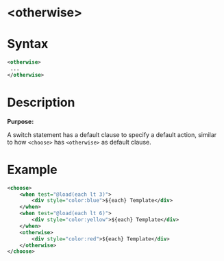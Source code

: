 # &lt;otherwise>
# Syntax
```xml
<otherwise>
 ...
</otherwise>
```

# Description
**Purpose:**

A switch statement has a default clause to specify a default action, similar to how `<choose>` has `<otherwise>` as default clause.

# Example
```xml
<choose>
	<when test="@load(each lt 3)">
		<div style="color:blue">${each} Template</div>
	</when>
	<when test="@load(each lt 6)">
		<div style="color:yellow">${each} Template</div>
	</when>
	<otherwise>
		<div style="color:red">${each} Template</div>
	</otherwise>
</choose>
```
